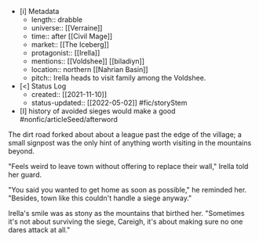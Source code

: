 
- [i] Metadata
	- length:: drabble
	- universe:: [[Verraine]]
	- time:: after [[Civil Mage]]
	- market:: [[The Iceberg]]
	- protagonist:: [[Irella]]
	- mentions:: [[Voldshee]] [[biladiyn]]
	- location:: northern [[Nahrian Basin]]
	- pitch:: Irella heads to visit family among the Voldshee. 
- [<]  Status Log
	- created:: [[2021-11-10]]
	- status-updated:: [[2022-05-02]] #fic/storyStem 
- [I] history of avoided sieges would make a good #nonfic/articleSeed/afterword 

The dirt road forked about about a league past the edge of the village; a small signpost was the only hint of anything worth visiting in the mountains beyond. 

"Feels weird to leave town without offering to replace their wall," Irella told her guard.

"You said you wanted to get home as soon as possible," he reminded her. "Besides, town like this couldn't handle a siege anyway." 

Irella's smile was as stony as the mountains that birthed her. "Sometimes it's not about surviving the siege, Careigh, it's about making sure no one dares attack at all." 
